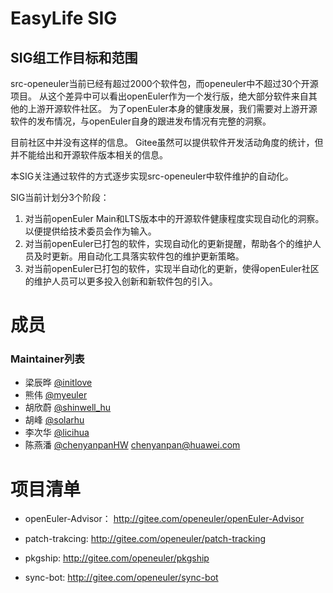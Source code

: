 
# EasyLife SIG

## SIG组工作目标和范围

src-openeuler当前已经有超过2000个软件包，而openeuler中不超过30个开源项目。
从这个差异中可以看出openEuler作为一个发行版，绝大部分软件来自其他的上游开源软件社区。
为了openEuler本身的健康发展，我们需要对上游开源软件的发布情况，与openEuler自身的跟进发布情况有完整的洞察。

目前社区中并没有这样的信息。
Gitee虽然可以提供软件开发活动角度的统计，但并不能给出和开源软件版本相关的信息。

本SIG关注通过软件的方式逐步实现src-openeuler中软件维护的自动化。

SIG当前计划分3个阶段：

1. 对当前openEuler Main和LTS版本中的开源软件健康程度实现自动化的洞察。以便提供给技术委员会作为输入。
2. 对当前openEuler已打包的软件，实现自动化的更新提醒，帮助各个的维护人员及时更新。用自动化工具落实软件包的维护更新策略。
3. 对当前openEuler已打包的软件，实现半自动化的更新，使得openEuler社区的维护人员可以更多投入创新和新软件包的引入。


# 成员

### Maintainer列表

  - 梁辰晔 [@initlove](https://gitee.com/initlove)
  - 熊伟 [@myeuler](https://gitee.com/myeuler)
  - 胡欣蔚 [@shinwell_hu](https://gitee.com/shinwell_hu)
  - 胡峰 [@solarhu](https://gitee.com/solarhu)
  - 李次华 [@licihua](https://gitee.com/licihua)
  - 陈燕潘 [@chenyanpanHW](https://gitee.com/chenyanpanHW) chenyanpan@huawei.com


# 项目清单

- openEuler-Advisor：
  http://gitee.com/openeuler/openEuler-Advisor

- patch-trakcing:
  http://gitee.com/openeuler/patch-tracking

- pkgship:
  http://gitee.com/openeuler/pkgship

- sync-bot:
  http://gitee.com/openeuler/sync-bot

